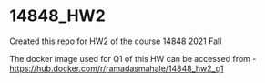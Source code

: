 # 14848_HW2

Created this repo for HW2 of the course 14848 2021 Fall

The docker image used for Q1 of this HW can be accessed from - https://hub.docker.com/r/ramadasmahale/14848_hw2_q1 
